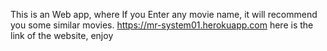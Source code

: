 This is an Web app, where If you Enter any movie name, it will recommend you some similar movies. 
https://mr-system01.herokuapp.com here is the link of the website, enjoy
